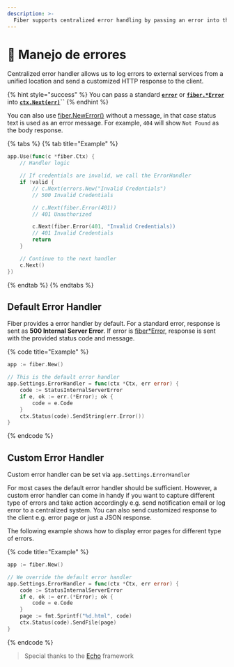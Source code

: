 ```yaml
---
description: >-
  Fiber supports centralized error handling by passing an error into the Next method from middleware and handlers.
---
```


# 🐛 Manejo de errores

Centralized error handler allows us to log errors to external services from a unified location and send a customized HTTP response to the client.

{% hint style="success" %}
You can pass a standard [**`error`**](https://golang.org/pkg/builtin/#error) or [**`fiber.*Error`**](https://godoc.org/github.com/gofiber/fiber#Error) into [**`ctx.Next(err)`**](ctx.md#next)**\`\`**
{% endhint %}

You can also use [fiber.NewError\(\)](https://sourcegraph.com/-/godoc/refs?def=NewError&pkg=github.com%2Fgofiber%2Ffiber&repo=github.com%2Fgofiber%2Ffiber) without a message, in that case status text is used as an error message. For example, `404` will show `Not Found` as the body response.

{% tabs %}
{% tab title="Example" %}
```go
app.Use(func(c *fiber.Ctx) {
    // Handler logic

    // If credentials are invalid, we call the ErrorHandler
    if !valid {
        // c.Next(errors.New("Invalid Credentials")
        // 500 Invalid Credentials

        // c.Next(fiber.Error(401))
        // 401 Unauthorized

        c.Next(fiber.Error(401, "Invalid Credentials))
        // 401 Invalid Credentials
        return
    }

    // Continue to the next handler
    c.Next()
})
```
{% endtab %}
{% endtabs %}

## Default Error Handler

Fiber provides a error handler by default. For a standard error, response is sent as **500 Internal Server Error**. If error is [fiber\*Error](https://godoc.org/github.com/gofiber/fiber#Error), response is sent with the provided status code and message.

{% code title="Example" %}
```go
app := fiber.New()

// This is the default error handler
app.Settings.ErrorHandler = func(ctx *Ctx, err error) {
    code := StatusInternalServerError
    if e, ok := err.(*Error); ok {
        code = e.Code
    }
    ctx.Status(code).SendString(err.Error())
}
```
{% endcode %}

## Custom Error Handler

Custom error handler can be set via `app.Settings.ErrorHandler`

For most cases the default error handler should be sufficient. However, a custom error handler can come in handy if you want to capture different type of errors and take action accordingly e.g. send notification email or log error to a centralized system. You can also send customized response to the client e.g. error page or just a JSON response.

The following example shows how to display error pages for different type of errors.

{% code title="Example" %}
```go
app := fiber.New()

// We override the default error handler
app.Settings.ErrorHandler = func(ctx *Ctx, err error) {
    code := StatusInternalServerError
    if e, ok := err.(*Error); ok {
        code = e.Code
    }
    page := fmt.Sprintf("%d.html", code)
    ctx.Status(code).SendFile(page)
}
```
{% endcode %}

> Special thanks to the [Echo](https://echo.labstack.com/) framework

